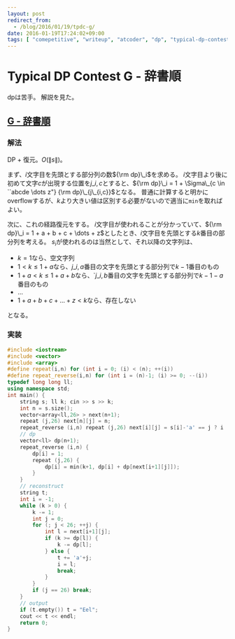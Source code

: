 ```yaml
---
layout: post
redirect_from:
  - /blog/2016/01/19/tpdc-g/
date: 2016-01-19T17:24:02+09:00
tags: [ "comepetitive", "writeup", "atcoder", "dp", "typical-dp-contest", "reconstruct", "overflow" ]
---
```


# Typical DP Contest G - 辞書順

dpは苦手。
解説を見た。

## [G - 辞書順](https://beta.atcoder.jp/contests/tdpc/tasks/tdpc_lexicographical)

### 解法

DP + 復元。$O(\|s\|)$。

まず、$i$文字目を先頭とする部分列の数${\rm dp}\_i$を求める。
$i$文字目より後に初めて文字$c$が出現する位置を$j\_{i,c}$とすると、${\rm dp}\_i = 1 + \Sigma\_{c \in ``abcde \dots z"} {\rm dp}\_{j\_{i,c}}$となる。
普通に計算すると明かにoverflowするが、$k$より大きい値は区別する必要がないので適当に`min`を取ればよい。

次に、これの経路復元をする。
$i$文字目が使われることが分かっていて、${\rm dp}\_i = 1 + a + b + c + \dots + z$としたとき、$i$文字目を先頭とする$k$番目の部分列を考える。
$s_i$が使われるのは当然として、それ以降の文字列は、

-   $k = 1$なら、空文字列
-   $1 \lt k \le 1+a$なら、$j\_{i,a}$番目の文字を先頭とする部分列で$k-1$番目のもの
-   $1+a \lt k \le 1+a+b$なら、`$j\_{i,b}$番目の文字を先頭とする部分列で$k-1-a$番目のもの
-   $\dots$
-   $1+a+b+c+\dots+z \lt k$なら、存在しない

となる。

### 実装

``` c++
#include <iostream>
#include <vector>
#include <array>
#define repeat(i,n) for (int i = 0; (i) < (n); ++(i))
#define repeat_reverse(i,n) for (int i = (n)-1; (i) >= 0; --(i))
typedef long long ll;
using namespace std;
int main() {
    string s; ll k; cin >> s >> k;
    int n = s.size();
    vector<array<ll,26> > next(n+1);
    repeat (j,26) next[n][j] = n;
    repeat_reverse (i,n) repeat (j,26) next[i][j] = s[i]-'a' == j ? i : next[i+1][j];
    // dp
    vector<ll> dp(n+1);
    repeat_reverse (i,n) {
        dp[i] = 1;
        repeat (j,26) {
            dp[i] = min(k+1, dp[i] + dp[next[i+1][j]]);
        }
    }
    // reconstruct
    string t;
    int i = -1;
    while (k > 0) {
        k -= 1;
        int j = 0;
        for (; j < 26; ++j) {
            int l = next[i+1][j];
            if (k >= dp[l]) {
                k -= dp[l];
            } else {
                t += 'a'+j;
                i = l;
                break;
            }
        }
        if (j == 26) break;
    }
    // output
    if (t.empty()) t = "Eel";
    cout << t << endl;
    return 0;
}
```
